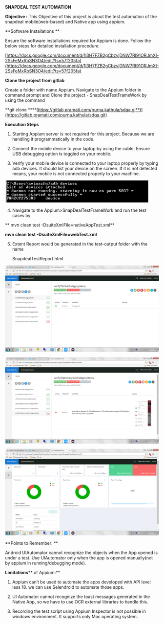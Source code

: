 **SNAPDEAL TEST AUTOMATION**

**Objective :** This Objective of this project is about the test automation of the snapdeal mobile(web-based) and Native app using appium.

**Software Installations **

Ensure the software installations required for Appium is done. Follow the below steps for detailed installation procedure:

[https://docs.google.com/document/d/1l3H7FZB2gCbzvjDNW7RI91ORJmXI-2SsFeMxRbSN3O4/edit?ts=57f205fa](https://docs.google.com/document/d/1l3H7FZB2gCbzvjDNW7RI91ORJmXI-2SsFeMxRbSN3O4/edit?ts=57f205fa)

**Clone the project from gitlab**

Create a folder with name Appium. Navigate to the Appium folder in command prompt and Clone the project - SnapDealTestFrameWork by using the command 

**git clone ****[https://gitlab.pramati.com/purna.kathula/sdqa.gi**t](https://gitlab.pramati.com/purna.kathula/sdqa.git)

**Execution Steps**

1. Starting Appium server is not required for this project. Because we are handling it programmatically in the code.

2. Connect the mobile device to your laptop by using the cable. Ensure USB debugging option is toggled on your mobile.

3. Verify your mobile device is connected to your laptop properly by typing adb devices. It should list your device on the screen. If it is not detected means, your mobile is not connected properly to your machine.

![image alt text](image_0.png)

4. Navigate to the Appium>SnapDealTestFrameWork and run the test cases by 

**  	mvn clean test -DsuiteXmlFile=nativeAppTest.xml**

**mvn clean test -DsuiteXmlFile=webTest.xml**

5. Extent Report would be generated in the test-output folder with the name    

     SnapdealTestReport.html

![image alt text](image_1.png)

![image alt text](image_2.png)

![image alt text](image_3.png)

**Points to Remember: **

Android UIAutomator cannot recognize the objects when the App opened is under a test. Use UIAutomator only when the app is opened manually(not by appium in running/debugging mode).

**Limitations**** of Appium:**

1. Appium can’t be used to automate the apps developed with API level less 18. we can use Selendroid to automate those apps.

2. UI Automator cannot recognize the toast messages generated in the Native App, so we have to use OCR external libraries to handle this.

3. Recording the test script using Appium Inspector is not possible in windows environment. It supports only Mac operating system.

